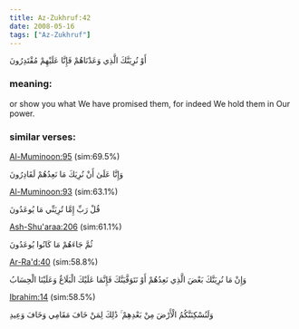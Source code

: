 ```yaml
---
title: Az-Zukhruf:42
date: 2008-05-16
tags: ["Az-Zukhruf"]
---
```

أَوْ نُرِيَنَّكَ الَّذِي وَعَدْنَاهُمْ فَإِنَّا عَلَيْهِمْ مُقْتَدِرُونَ
### meaning: 
or show you what We have promised them, for indeed We hold them in Our power.
### similar verses: 

[Al-Muminoon:95](/23/95) (sim:69.5%)

وَإِنَّا عَلَىٰ أَنْ نُرِيَكَ مَا نَعِدُهُمْ لَقَادِرُونَ

[Al-Muminoon:93](/23/93) (sim:63.1%)

قُلْ رَبِّ إِمَّا تُرِيَنِّي مَا يُوعَدُونَ

[Ash-Shu'araa:206](/26/206) (sim:61.1%)

ثُمَّ جَاءَهُمْ مَا كَانُوا يُوعَدُونَ

[Ar-Ra'd:40](/13/40) (sim:58.8%)

وَإِنْ مَا نُرِيَنَّكَ بَعْضَ الَّذِي نَعِدُهُمْ أَوْ نَتَوَفَّيَنَّكَ فَإِنَّمَا عَلَيْكَ الْبَلَاغُ وَعَلَيْنَا الْحِسَابُ

[Ibrahim:14](/14/14) (sim:58.5%)

وَلَنُسْكِنَنَّكُمُ الْأَرْضَ مِنْ بَعْدِهِمْ ۚ ذَٰلِكَ لِمَنْ خَافَ مَقَامِي وَخَافَ وَعِيدِ
